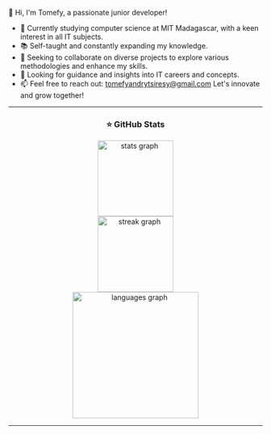 👋 Hi, I'm Tomefy, a passionate junior developer!

- 🌱 Currently studying computer science at MIT Madagascar, with a keen interest in all IT subjects.
- 📚 Self-taught and constantly expanding my knowledge.
- 👯 Seeking to collaborate on diverse projects to explore various methodologies and enhance my skills.
- 🤔 Looking for guidance and insights into IT careers and concepts.
- 📫 Feel free to reach out: tomefyandrytsiresy@gmail.com
Let's innovate and grow together!

<hr>
    <div>
        <h3 align="center">⭐ GitHub Stats</h3>
        <div align="center">
          <img src="https://github-readme-stats.vercel.app/api?username=Tomefy5&hide_title=true&hide_rank=true&show_icons=true&include_all_commits=true&count_private=true&disable_animations=false&theme=radical&locale=en&hide_border=true" height="150" alt="stats graph" /> <br>
          <img src="https://streak-stats.demolab.com?user=Tomefy5&locale=en&mode=weekly&theme=radical&hide_border=true&border_radius=5" height="150" alt="streak graph" /> <br>
          <img src="https://github-readme-stats.vercel.app/api/top-langs?username=Tomefy5&locale=en&hide_title=true&layout=compact&card_width=420&langs_count=12&theme=radical&hide_border=true" height="250" alt="languages graph"  /> <br>
        </div>
        
<hr>
